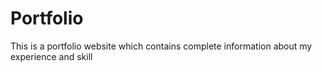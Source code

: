 # Portfolio
This is a portfolio website which contains complete information about my experience and skill
